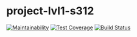 # project-lvl1-s312
[![Maintainability](https://api.codeclimate.com/v1/badges/fdc1434b35a552625fab/maintainability)](https://codeclimate.com/github/godedok/project-lvl1-s312/maintainability)
[![Test Coverage](https://api.codeclimate.com/v1/badges/fdc1434b35a552625fab/test_coverage)](https://codeclimate.com/github/godedok/project-lvl1-s312/test_coverage)
[![Build Status](https://travis-ci.org/godedok/project-lvl1-s312.svg?branch=master)](https://travis-ci.org/godedok/project-lvl1-s312)